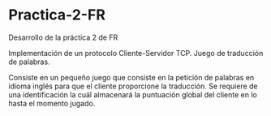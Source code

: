 # Practica-2-FR
Desarrollo de la práctica 2 de FR

Implementación de un protocolo Cliente-Servidor TCP.
Juego de traducción de palabras.

Consiste en un pequeño juego que consiste en la petición de palabras en idioma inglés para que el cliente proporcione la traducción. Se requiere de una identificación la cuál almacenará la puntuación global del cliente en lo hasta el momento jugado.
